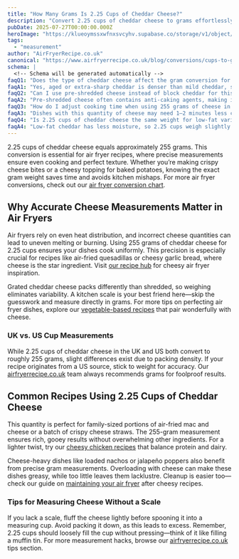 ```yaml
---
title: "How Many Grams Is 2.25 Cups of Cheddar Cheese?"
description: "Convert 2.25 cups of cheddar cheese to grams effortlessly for perfect air fryer recipes. Get precise measurements now!"
pubDate: 2025-07-27T00:00:00.000Z
heroImage: "https://klueoymssxwfnxsvcyhv.supabase.co/storage/v1/object/public/Shmucket/how-many-grams-is-2-25-cups-of-cheddar-cheese.webp"
tags:
  - "measurement"
author: "AirFryerRecipe.co.uk"
canonical: "https://www.airfryerrecipe.co.uk/blog/conversions/cups-to-grams/how-many-grams-is-2-25-cups-of-cheddar-cheese"
schema: |
  <!-- Schema will be generated automatically -->
faqQ1: "Does the type of cheddar cheese affect the gram conversion for 2.25 cups?"
faqA1: "Yes, aged or extra-sharp cheddar is denser than mild cheddar, slightly increasing the weight. However, the difference is minimal—around 5–10 grams per 2.25 cups. For air fryer recipes, sticking to 255 grams ensures consistency."
faqQ2: "Can I use pre-shredded cheese instead of block cheddar for this measurement?"
faqA2: "Pre-shredded cheese often contains anti-caking agents, making it lighter per cup. For 2.25 cups, you might need 5–10 grams more to match the flavour intensity of block cheddar. We recommend weighing both types for accuracy."
faqQ3: "How do I adjust cooking time when using 255 grams of cheese in air fryer recipes?"
faqA3: "Dishes with this quantity of cheese may need 1–2 minutes less cooking time to prevent burning. Cheese melts quickly in air fryers, so check early. Recipes like stuffed mushrooms or cheesy breadcrumbs benefit from shorter bursts."
faqQ4: "Is 2.25 cups of cheddar cheese the same weight for low-fat varieties?"
faqA4: "Low-fat cheddar has less moisture, so 2.25 cups weigh slightly less—about 240 grams. Adjust recipes accordingly, as low-fat cheese melts differently. For best results, monitor closely during cooking to avoid dryness."
---
```

<p>2.25 cups of cheddar cheese equals approximately 255 grams. This conversion is essential for air fryer recipes, where precise measurements ensure even cooking and perfect texture. Whether you’re making crispy cheese bites or a cheesy topping for baked potatoes, knowing the exact gram weight saves time and avoids kitchen mishaps. For more air fryer conversions, check out our <a href=https://www.airfryerrecipe.co.uk/air-fryer-conversion-chart>air fryer conversion chart</a>.</p>

<h2>Why Accurate Cheese Measurements Matter in Air Fryers</h2>  
<p>Air fryers rely on even heat distribution, and incorrect cheese quantities can lead to uneven melting or burning. Using 255 grams of cheddar cheese for 2.25 cups ensures your dishes cook uniformly. This precision is especially crucial for recipes like air-fried quesadillas or cheesy garlic bread, where cheese is the star ingredient. Visit <a href=https://www.airfryerrecipe.co.uk/recipes>our recipe hub</a> for cheesy air fryer inspiration.</p>  

<p>Grated cheddar cheese packs differently than shredded, so weighing eliminates variability. A kitchen scale is your best friend here—skip the guesswork and measure directly in grams. For more tips on perfecting air fryer dishes, explore our <a href=https://www.airfryerrecipe.co.uk/recipe-category/vegetables>vegetable-based recipes</a> that pair wonderfully with cheese.</p>  

<h3>UK vs. US Cup Measurements</h3>  
<p>While 2.25 cups of cheddar cheese in the UK and US both convert to roughly 255 grams, slight differences exist due to packing density. If your recipe originates from a US source, stick to weight for accuracy. Our <a href=https://www.airfryerrecipe.co.uk>airfryerrecipe.co.uk</a> team always recommends grams for foolproof results.</p>  

<h2>Common Recipes Using 2.25 Cups of Cheddar Cheese</h2>  
<p>This quantity is perfect for family-sized portions of air-fried mac and cheese or a batch of crispy cheese straws. The 255-gram measurement ensures rich, gooey results without overwhelming other ingredients. For a lighter twist, try our <a href=https://www.airfryerrecipe.co.uk/recipe-category/chicken>cheesy chicken recipes</a> that balance protein and dairy.</p>  

<p>Cheese-heavy dishes like loaded nachos or jalapeño poppers also benefit from precise gram measurements. Overloading with cheese can make these dishes greasy, while too little leaves them lacklustre. Cleanup is easier too—check our guide on <a href=https://www.airfryerrecipe.co.uk/air-fryer-cleaner>maintaining your air fryer</a> after cheesy recipes.</p>  

<h3>Tips for Measuring Cheese Without a Scale</h3>  
<p>If you lack a scale, fluff the cheese lightly before spooning it into a measuring cup. Avoid packing it down, as this leads to excess. Remember, 2.25 cups should loosely fill the cup without pressing—think of it like filling a muffin tin. For more measurement hacks, browse our <a href=https://www.airfryerrecipe.co.uk>airfryerrecipe.co.uk</a> tips section.</p>
